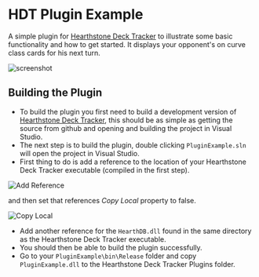 # HDT Plugin Example
A simple plugin for [Hearthstone Deck Tracker](https://github.com/Epix37/Hearthstone-Deck-Tracker) to illustrate some basic functionality and how to get started.
It displays your opponent's on curve class cards for his next turn.

![screenshot](http://i.imgur.com/dBBnawz.png)

## Building the Plugin

- To build the plugin you first need to build a development version of [Hearthstone Deck Tracker](https://github.com/Epix37/Hearthstone-Deck-Tracker), this should be as simple as getting the source from github and opening and building the project in Visual Studio.
- The next step is to build the plugin, double clicking `PluginExample.sln` will open the project in Visual Studio.
- First thing to do is add a reference to the location of your Hearthstone Deck Tracker executable (compiled in the first step).

![Add Reference](http://i.imgur.com/LLpgkOH.png)

and then set that references *Copy Local* property to false.

![Copy Local](http://i.imgur.com/kbiMhko.png)

- Add another reference for the `HearthDB.dll` found in the same directory as the Hearthstone Deck Tracker executable.
- You should then be able to build the plugin successfully.
- Go to your `PluginExample\bin\Release` folder and copy `PluginExample.dll` to the Hearthstone Deck Tracker Plugins folder.

